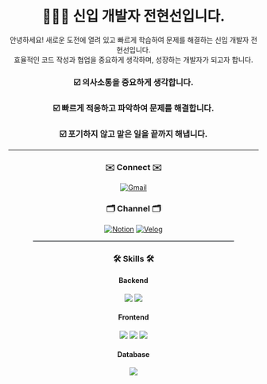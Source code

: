 <h1 align="center">👩🏻‍💻 신입 개발자 전현선입니다.</h1>

<p align="center">
  안녕하세요! 새로운 도전에 열려 있고 빠르게 학습하여 문제를 해결하는 신입 개발자 전현선입니다. <br/>
  효율적인 코드 작성과 협업을 중요하게 생각하며, 성장하는 개발자가 되고자 합니다.
</p>

<h3 align="center">☑️ 의사소통을 중요하게 생각합니다.</h3>
<h3 align="center">☑️ 빠르게 적응하고 파악하여 문제를 해결합니다.</h3>
<h3 align="center">☑️ 포기하지 않고 맡은 일을 끝까지 해냅니다.</h3>

---

<div align="center"> 
  
### ✉️ Connect ✉️
  
  [![Gmail](https://img.shields.io/badge/-goodpretty0325@gmail.com-D14836?style=for-the-badge&logo=gmail&logoColor=white)](mailto:goodpretty0325@gmail.com)

### 🗂️ Channel 🗂️
  [![Notion](https://img.shields.io/badge/Notion-000000?style=for-the-badge&logo=notion&logoColor=white)](https://rain-canary-55f.notion.site/11611b3dfa7e8003b5f1ef446a351cc7?pvs=4)
  [![Velog](https://img.shields.io/badge/Velog-20C997?style=for-the-badge&logo=velog&logoColor=white)](https://velog.io/@lu__study__log/posts)

<hr style="border: 0.5px solid #d1d5da; width: 80%;" />

<h3>🛠️ Skills 🛠️</h3>

#### Backend
<img src="https://img.shields.io/badge/JAVA-007396?style=for-the-badge&logo=Java&logoColor=white">
<img src="https://img.shields.io/badge/Spring-6DB33F?style=for-the-badge&logo=spring&logoColor=white">

#### Frontend
<img src="https://img.shields.io/badge/JavaScript-F7DF1E?style=for-the-badge&logo=JavaScript&logoColor=white">
<img src="https://img.shields.io/badge/HTML5-E34F26?style=for-the-badge&logo=HTML5&logoColor=white">
<img src="https://img.shields.io/badge/CSS3-1572B6?style=for-the-badge&logo=CSS3&logoColor=white">

#### Database
<img src="https://img.shields.io/badge/MySQL-4479A1?style=for-the-badge&logo=mysql&logoColor=white">

